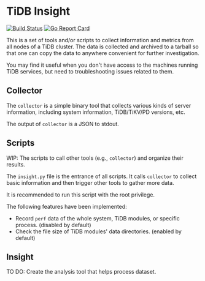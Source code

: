 # TiDB Insight

[![Build Status](https://travis-ci.org/AstroProfundis/tidb-insight.svg?branch=master)](https://travis-ci.org/AstroProfundis/tidb-insight)
[![Go Report Card](https://goreportcard.com/badge/github.com/AstroProfundis/tidb-insight)](https://goreportcard.com/report/github.com/AstroProfundis/tidb-insight)

This is a set of tools and/or scripts to collect information and metrics from all nodes of a TiDB cluster. The data is collected and archived to a tarball so that one can copy the data to anywhere convenient for further investigation.

You may find it useful when you don't have access to the machines running TiDB services, but need to troubleshooting issues related to them.

## Collector

The `collector` is a simple binary tool that collects various kinds of server information, including system information, TiDB/TiKV/PD versions, etc.

The output of `collector` is a JSON to stdout.

## Scripts

WIP: The scripts to call other tools (e.g., `collector`) and organize their results.

The `insight.py` file is the entrance of all scripts. It calls `collector` to collect basic information and then trigger other tools to gather more data.

It is recommended to run this script with the root privilege.

The following features have been implemented:

 - Record `perf` data of the whole system, TiDB modules, or specific process. (disabled by default)
 - Check the file size of TiDB modules' data directories. (enabled by default)

## Insight

TO DO: Create the analysis tool that helps process dataset.